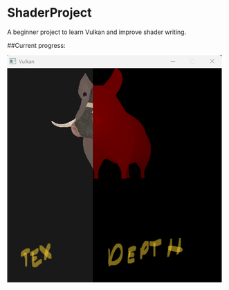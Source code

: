 # ShaderProject
A beginner project to learn Vulkan and improve shader writing.

##Current progress:


![image](misc/visual_progress.png)
